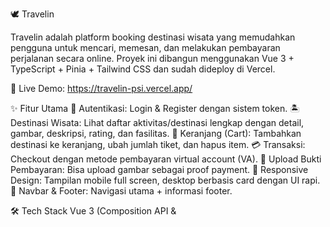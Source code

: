 🕊 Travelin

Travelin adalah platform booking destinasi wisata yang memudahkan pengguna untuk mencari, memesan, dan melakukan pembayaran perjalanan secara online.
Proyek ini dibangun menggunakan Vue 3 + TypeScript + Pinia + Tailwind CSS dan sudah dideploy di Vercel.

🔗 Live Demo: https://travelin-psi.vercel.app/

✨ Fitur Utama
🔐 Autentikasi: Login & Register dengan sistem token.
🏝 Destinasi Wisata: Lihat daftar aktivitas/destinasi lengkap dengan detail, gambar, deskripsi, rating, dan fasilitas.
🛒 Keranjang (Cart): Tambahkan destinasi ke keranjang, ubah jumlah tiket, dan hapus item.
💳 Transaksi: Checkout dengan metode pembayaran virtual account (VA).
📸 Upload Bukti Pembayaran: Bisa upload gambar sebagai proof payment.
📱 Responsive Design: Tampilan mobile full screen, desktop berbasis card dengan UI rapi.
🧭 Navbar & Footer: Navigasi utama + informasi footer.


🛠️ Tech Stack
Vue 3 (Composition API & <script setup>)
TypeScript
Pinia
 – State management
Vue Router
 – Routing
Tailwind CSS
 – Styling modern & responsive
Vercel
 – Deployment


 📂 Struktur Proyek
 src/
├── components/       # Reusable components (Navbar, Footer, Card, dll)
├── store/            # Pinia stores (auth, cart, content)
├── views/            # Halaman (Home, Cart, Transactions, Detail, Login, Register)
├── utils/            # API base URL & helper
├── App.vue           # Root component
└── main.ts           # Entry point
